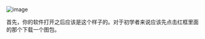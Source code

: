 ![image](https://user-images.githubusercontent.com/19834515/30780859-7b92d662-a147-11e7-9bb0-7ca7423d136d.png)

首先，你的软件打开之后应该是这个样子的。对于初学者来说应该先点击红框里面的那个下载一个图包。
